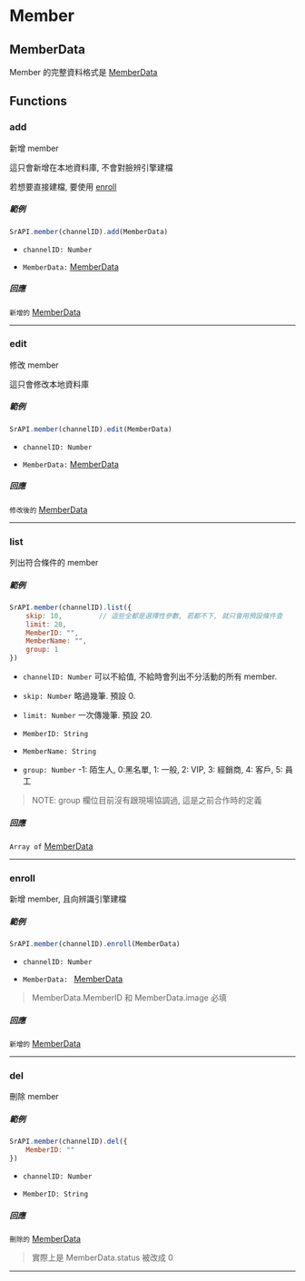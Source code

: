 # Member

## MemberData

Member 的完整資料格式是 [MemberData](https://github.com/Org08/sdb-nexus/blob/master/docs/API/SrAPI/MemberData.md)

## Functions

### add

新增 member

這只會新增在本地資料庫, 不會對臉辨引擎建檔

若想要直接建檔, 要使用 [enroll](https://github.com/Org08/sdb-nexus/blob/master/docs/API/SrAPI/Member.md#enroll) 

##### 範例

```javascript
SrAPI.member(channelID).add(MemberData)
```

- `channelID: Number`

- `MemberData:` [MemberData](https://github.com/Org08/sdb-nexus/blob/master/docs/API/SrAPI/MemberData.md)


##### 回應

`新增的` [MemberData](https://github.com/Org08/sdb-nexus/blob/master/docs/API/SrAPI/MemberData.md)

---

### edit

修改 member

這只會修改本地資料庫

##### 範例

```javascript
SrAPI.member(channelID).edit(MemberData)
```

- `channelID: Number`

- `MemberData:` [MemberData](https://github.com/Org08/sdb-nexus/blob/master/docs/API/SrAPI/MemberData.md)


##### 回應

`修改後的` [MemberData](https://github.com/Org08/sdb-nexus/blob/master/docs/API/SrAPI/MemberData.md)

---

### list

列出符合條件的 member

##### 範例

```javascript
SrAPI.member(channelID).list({
    skip: 10,         // 這些全都是選擇性參數, 若都不下, 就只會用預設條件查 
    limit: 20,
    MemberID: "",
    MemberName: "",
    group: 1
})
```

- `channelID: Number` 可以不給值, 不給時會列出不分活動的所有 member.

- `skip: Number` 略過幾筆. 預設 0.

- `limit: Number` 一次傳幾筆. 預設 20.

- `MemberID: String` 

- `MemberName: String` 

- `group: Number` -1: 陌生人, 0:黑名單, 1: 一般, 2: VIP, 3: 經銷商, 4: 客戶, 5: 員工

> NOTE: group 欄位目前沒有跟現場協調過, 這是之前合作時的定義

##### 回應

`Array of` [MemberData](https://github.com/Org08/sdb-nexus/blob/master/docs/API/SrAPI/MemberData.md)

---

### enroll

新增 member, 且向辨識引擎建檔

##### 範例

```javascript
SrAPI.member(channelID).enroll(MemberData)
```

- `channelID: Number`

- `MemberData: ` [MemberData](https://github.com/Org08/sdb-nexus/blob/master/docs/API/SrAPI/MemberData.md)

> MemberData.MemberID 和 MemberData.image 必填

##### 回應

`新增的` [MemberData](https://github.com/Org08/sdb-nexus/blob/master/docs/API/SrAPI/MemberData.md)

---

### del

刪除 member

##### 範例

```javascript
SrAPI.member(channelID).del({
    MemberID: ""
})
```

- `channelID: Number`

- `MemberID: String` 

##### 回應

`刪除的` [MemberData](https://github.com/Org08/sdb-nexus/blob/master/docs/API/SrAPI/MemberData.md)

> 實際上是 MemberData.status 被改成 0

---

